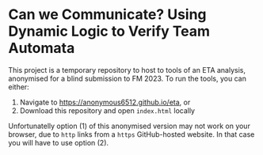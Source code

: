 # Can we Communicate? Using Dynamic Logic to Verify Team Automata

This project is a temporary repository to host to tools of an ETA analysis, anonymised for a blind submission to FM 2023.
To run the tools, you can either:

 1. Navigate to https://anonymous6512.github.io/eta, or
 2. Download this repository and open `index.html` locally

Unfortunatelly option (1) of this anonymised version may not work on your browser, due to `http` links from a `https` GitHub-hosted website. In that case you will have to use option (2).
